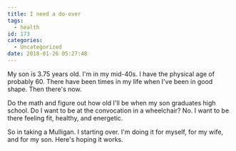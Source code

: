 ```yaml
---
title: I need a do-over
tags:
  - health
id: 173
categories:
  - Uncategorized
date: 2018-01-26 05:27:48
---
```


My son is 3.75 years old. I'm in my mid-40s. I have the physical age of probably 60\. There have been times in my life when I've been in good shape. Then there's now.

Do the math and figure out how old I'll be when my son graduates high school. Do I want to be at the convocation in a wheelchair? No. I want to be there feeling fit, healthy, and energetic.

So in taking a Mulligan. I starting over. I'm doing it for myself, for my wife, and for my son. Here's hoping it works.